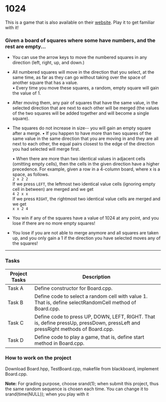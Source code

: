 # 1024
This is a game that is also available on their [website](http://1024game.org). Play it to get familiar
with it!
### Given a board of squares where some have numbers, and the rest are empty...
- You can use the arrow keys to move the numbered squares in any direction (left, right,
up, and down.)  
- All numbered squares will move in the direction that you select, at the same time, as far as 
they can go without taking over the space of another square that has a value.  
    • Every time you move these squares, a random, empty square will gain the value of 1.
    
- After moving them, any pair of squares that have the same value, in the selected
direction that are next to each other will be merged (the values of the two squares will
be added together and will become a single square).
  
- The squares do not increase in size-- you will gain an empty square after a
merge.
  • If you happen to have more than two squares of the same value in the same
direction that you are moving in and they are all next to each other, the equal
pairs closest to the edge of the direction you had selected will merge first.
  
  • When there are more than two identical values in adjacent cells (omitting empty
  cells), then the cells in the given direction have a higher precedence. For
  example, given a row in a 4-column board, where x is a space, as follows.  
  `2 x 2 2`  
  If we press ``LEFT``, the leftmost two identical value cells (ignoring empty cell in
  between) are merged and we get  
  `4 2 x x`  
  If we press ``RIGHT``, the rightmost two identical value cells are merged and we get  
  `x x 2 4` 
  
- You win if any of the squares have a value of 1024 at any point, and you lose if there are
no more empty squares!
  
- You lose if you are not able to merge anymore and all squares are taken up, and you
only gain a 1 if the direction you have selected moves any of the squares!
---
### Tasks
| Project Tasks           | Description                                                   |
|-----------------|---------------------------------------------------------------|
|Task A           | Define constructor for Board.cpp.                             |
|Task B           | Define code to select a random cell with value 1. That is, define selectRandomCell method of Board.cpp. |
|Task C           | Define code to press UP, DOWN, LEFT, RIGHT. That is, define pressUp, pressDown, pressLeft and pressRight methods of Board.cpp.   |
|Task D           | Define code to play a game, that is, define start method in Board.cpp. |

### How to work on the project
Download Board.hpp, TestBoard.cpp, makefile from blackboard, implement Board.cpp.

**Note:** For grading purpose, choose srand(1); when submit this project, thus the same random
sequence is chosen each time. You can change it to srand(time(NULL)); when you play with it

